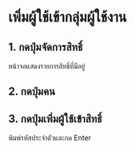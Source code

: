 # เพิ่มผู้ใช้เข้ากลุ่มผู้ใช้งาน
## 1. กดปุ่มจัดการสิทธิ์
 หน้าจอแสดงรายการสิทธิ์ที่มีอยู่
## 2. กดปุ่มคน
## 3. กดปุ่มเพิ่มผู้ใช้เข้าสิทธิ์
 พิมพ์รหัสประจำตัวและกด Enter
